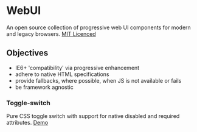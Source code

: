 # WebUI
An open source collection of progressive web UI components for modern and legacy browsers. [MIT Licenced](https://raw.githubusercontent.com/Zeitster/WebUI/master/LICENSE)

## Objectives
* IE6+ 'compatibility' via progressive enhancement
* adhere to native HTML specifications
* provide fallbacks, where possible, when JS is not available or fails
* be framework agnostic


### Toggle-switch
Pure CSS toggle switch with support for native disabled and required attributes. [Demo](https://htmlpreview.github.io/?https://raw.githubusercontent.com/Zeitster/WebUI/master/toggle-switch.html)
